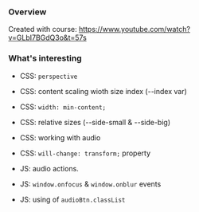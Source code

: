 ### Overview

Created with course: https://www.youtube.com/watch?v=GLbI7BGdQ3o&t=57s


### What's interesting

- CSS: `perspective`
- CSS: content scaling wioth size index (--index var)
- CSS: `width: min-content;`
- CSS: relative sizes (--side-small & --side-big)
- CSS: working with audio
- CSS: `will-change: transform;` property

- JS: audio actions. 
- JS: `window.onfocus` & `window.onblur` events
- JS: using of `audioBtn.classList`